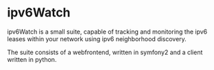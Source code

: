 ipv6Watch
=========

ipv6Watch is a small suite, capable of tracking and monitoring the ipv6 leases within your network using ipv6 neighborhood discovery.

The suite consists of a webfrontend, written in symfony2 and a client written in python.

